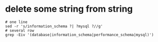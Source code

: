 # delete some string from string
    # one line
    sed -r 's/information_schema ?| ?mysql ?//g'
    # several row
    grep -Eiv '(database|information_schema|performance_schema|mysql)')
